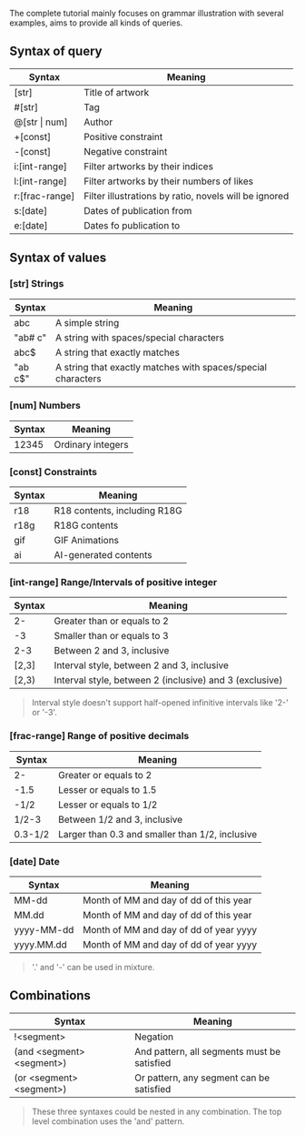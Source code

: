 The complete tutorial mainly focuses on grammar illustration with several examples, aims to provide
all kinds of queries.

## Syntax of query

| Syntax                                                                             | Meaning                                               |
| ---------------------------------------------------------------------------------- | ----------------------------------------------------- |
| [str]                          | Title of artwork                                      |
| #[str]                         | Tag                                                   |
| @[str \\| num]   | Author                                                |
| +[const]                       | Positive constraint                                   |
| -[const]                       | Negative constraint                                   |
| i:[int-range]  | Filter artworks by their indices                      |
| l:[int-range]  | Filter artworks by their numbers of likes             |
| r:[frac-range] | Filter illustrations by ratio, novels will be ignored |
| s:[date]       | Dates of publication from                             |
| e:[date]       | Dates fo publication to                               |

## Syntax of values

### [str] Strings

| Syntax  | Meaning                                                      |
| ------- | ------------------------------------------------------------ |
| abc     | A simple string                                              |
| "ab# c" | A string with spaces/special characters                      |
| abc$    | A string that exactly matches                                |
| "ab c$" | A string that exactly matches with spaces/special characters |

### [num] Numbers

| Syntax | Meaning           |
| ------ | ----------------- |
| 12345  | Ordinary integers |

### [const] Constraints

| Syntax | Meaning                      |
| ------ | ---------------------------- |
| r18    | R18 contents, including R18G |
| r18g   | R18G contents                |
| gif    | GIF Animations               |
| ai     | AI-generated contents        |

### [int-range] Range/Intervals of positive integer

| Syntax                                                    | Meaning                                                                                       |
| --------------------------------------------------------- | --------------------------------------------------------------------------------------------- |
| 2-                                                        | Greater than or equals to 2                                                                   |
| -3                                                        | Smaller than or equals to 3                                                                   |
| 2-3                                                       | Between 2 and 3, inclusive                                                                    |
| [2,3] | Interval style, between 2 and 3, inclusive                                                    |
| \[2,3)                         | Interval style, between 2 (inclusive) and 3 (exclusive) |

> Interval style doesn't support half-opened infinitive intervals like '2-' or '-3'.

### [frac-range] Range of positive decimals

| Syntax                  | Meaning                                                         |
| ----------------------- | --------------------------------------------------------------- |
| 2-                      | Greater or equals to 2                                          |
| -1.5    | Lesser or equals to 1.5                         |
| -1/2                    | Lesser or equals to 1/2                                         |
| 1/2-3                   | Between 1/2 and 3, inclusive                                    |
| 0.3-1/2 | Larger than 0.3 and smaller than 1/2, inclusive |

### [date] Date

| Syntax                                     | Meaning                                |
| ------------------------------------------ | -------------------------------------- |
| MM-dd                                      | Month of MM and day of dd of this year |
| MM.dd                      | Month of MM and day of dd of this year |
| yyyy-MM-dd                                 | Month of MM and day of dd of year yyyy |
| yyyy.MM.dd | Month of MM and day of dd of year yyyy |

> '.' and '-' can be used in mixture.

## Combinations

| Syntax                                           | Meaning                                     |
| ------------------------------------------------ | ------------------------------------------- |
| !\<segment>                                     | Negation                                    |
| (and \<segment> \<segment>) | And pattern, all segments must be satisfied |
| (or \<segment> \<segment>)  | Or pattern, any segment can be satisfied    |

> These three syntaxes could be nested in any combination. The top level combination uses the 'and' pattern.
